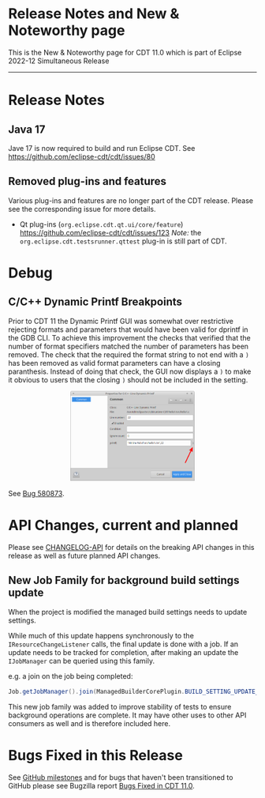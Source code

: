 # Release Notes and New & Noteworthy page

This is the New & Noteworthy page for CDT 11.0 which is part of Eclipse 2022-12 Simultaneous Release

---

# Release Notes

## Java 17

Jave 17 is now required to build and run Eclipse CDT. See https://github.com/eclipse-cdt/cdt/issues/80

## Removed plug-ins and features

Various plug-ins and features are no longer part of the CDT release.
Please see the corresponding issue for more details.

- Qt plug-ins (`org.eclipse.cdt.qt.ui/core/feature`) https://github.com/eclipse-cdt/cdt/issues/123 _Note:_ the `org.eclipse.cdt.testsrunner.qttest` plug-in is still part of CDT.

# Debug

## C/C++ Dynamic Printf Breakpoints

Prior to CDT 11 the Dynamic Printf GUI was somewhat over restrictive rejecting formats and parameters that would have been valid for dprintf in the GDB CLI.
To achieve this improvement the checks that verified that the number of format specifiers matched the number of parameters has been removed.
The check that the required the format string to not end with a `)` has been removed as valid format parameters can have a closing paranthesis.
Instead of doing that check, the GUI now displays a `)` to make it obvious to users that the closing `)` should not be included in the setting.

<p align="center"><img src="images/CDT-11.0-dprintf-gui.png" width="50%"></p>

See [Bug 580873](https://bugs.eclipse.org/bugs/show_bug.cgi?id=580873).

# API Changes, current and planned

Please see [CHANGELOG-API](CHANGELOG-API.md) for details on the breaking API changes in this release as well as future planned API changes.

## New Job Family for background build settings update

When the project is modified the managed build settings needs to update settings.

While much of this update happens synchronously to the `IResourceChangeListener` calls, the final update is done with a job.
If an update needs to be tracked for completion, after making an update the `IJobManager` can be queried using this family.

e.g. a join on the job being completed:

```java
Job.getJobManager().join(ManagedBuilderCorePlugin.BUILD_SETTING_UPDATE_JOB_FAMILY, null);
```

This new job family was added to improve stability of tests to ensure background operations are complete.
It may have other uses to other API consumers as well and is therefore included here.

# Bugs Fixed in this Release

See [GitHub milestones](https://github.com/eclipse-cdt/cdt/milestone/2?closed=1) and for bugs that haven't been transitioned to GitHub please see Bugzilla report [Bugs Fixed in CDT 11.0](https://bugs.eclipse.org/bugs/buglist.cgi?bug_status=RESOLVED&bug_status=VERIFIED&bug_status=CLOSED&classification=Tools&product=CDT&query_format=advanced&resolution=FIXED&target_milestone=11.0.0).
